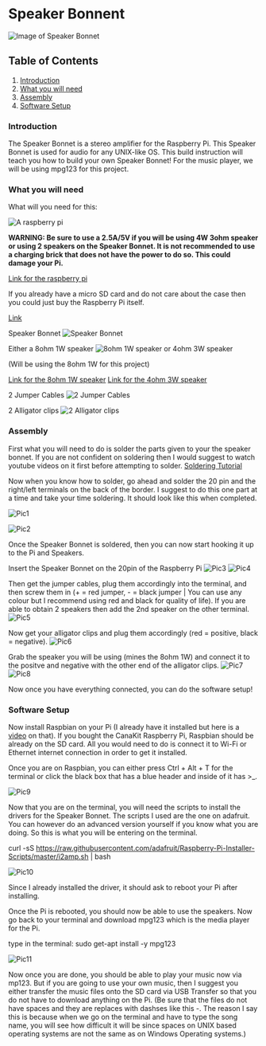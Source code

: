 # Speaker Bonnent

![Image of Speaker Bonnet](https://github.com/githubofryry/BluetoothSpeakers/blob/master/documentation/IMG_4650.JPG?raw=true)

## Table of Contents
1. [Introduction](#introduction)
2. [What you will need](#what-you-will-need)
3. [Assembly](#assembly)
4. [Software Setup](#software-setup)


### Introduction

The Speaker Bonnet is a stereo amplifier for the Raspberry Pi. This Speaker Bonnet is used for audio for any UNIX-like OS.
This build instruction will teach you how to build your own Speaker Bonnet!
For the music player, we will be using mpg123 for this project. 

### What you will need

What will you need for this:

![A raspberry pi](https://github.com/githubofryry/BluetoothSpeakers/blob/master/documentation/IMG_4651.JPG?raw=true)

**WARNING: Be sure to use a 2.5A/5V if you will be using 4W 3ohm speaker or using 2 speakers on the Speaker Bonnet. It is not recommended to use a charging brick that does not have the power to do so. This could damage your Pi.**

[Link for the raspberry pi](https://www.amazon.ca/CanaKit-Raspberry-Complete-Starter-Kit/dp/B01CCF6V3A/ref=sr_1_5?s=electronics&ie=UTF8&qid=1516598053&sr=1-5&keywords=raspberry+pi+3)

If you already have a micro SD card and do not care about the case then you could just buy the Raspberry Pi itself.


[Link](https://www.amazon.ca/Raspberry-Pi-RASPBERRYPI3-MODB-1GB-Model-Motherboard/dp/B01CD5VC92/ref=sr_1_4?s=electronics&ie=UTF8&qid=1516598053&sr=1-4&keywords=raspberry+pi+3)

Speaker Bonnet
![Speaker Bonnet](https://github.com/githubofryry/BluetoothSpeakers/blob/master/documentation/IMG_4652.JPG?raw=true)

Either a 8ohm 1W speaker ![8ohm 1W speaker](https://github.com/githubofryry/BluetoothSpeakers/blob/master/documentation/IMG_4653.JPG?raw=true) 
or 4ohm 3W speaker 

(Will be using the 8ohm 1W for this project)

[Link for the 8ohm 1W speaker](https://www.adafruit.com/product/1313)
[Link for the 4ohm 3W speaker](https://www.adafruit.com/product/1314)

2 Jumper Cables
![2 Jumper Cables](https://github.com/githubofryry/BluetoothSpeakers/blob/master/documentation/IMG_4654.JPG?raw=true)

2 Alligator clips
![2 Alligator clips](https://github.com/githubofryry/BluetoothSpeakers/blob/master/documentation/IMG_4655.JPG?raw=true)



### Assembly

First what you will need to do is solder the parts given to your the speaker bonnet. If you are not confident on 
soldering then I would suggest to watch youtube videos on it first before attempting to solder. 
[Soldering Tutorial](https://www.youtube.com/watch?v=AqvHogekDI4)

Now when you know how to solder, go ahead and solder the 20 pin and the right/left terminals on the back of the border.
I suggest to do this one part at a time and take your time soldering.
It should look like this when completed.

![Pic1](https://github.com/githubofryry/BluetoothSpeakers/blob/master/documentation/IMG_4656.JPG?raw=true)

![Pic2](https://github.com/githubofryry/BluetoothSpeakers/blob/master/documentation/IMG_4657.JPG?raw=true)

Once the Speaker Bonnet is soldered, then you can now start hooking it up to the Pi and Speakers.

Insert the Speaker Bonnet on the 20pin of the Raspberry Pi
![Pic3](https://github.com/githubofryry/BluetoothSpeakers/blob/master/documentation/IMG_4658.JPG?raw=true)
![Pic4](https://github.com/githubofryry/BluetoothSpeakers/blob/master/documentation/IMG_4659.JPG?raw=true)

Then get the jumper cables, plug them accordingly into the terminal, and then screw them in (+ = red jumper, - = black jumper | You can use any colour but I recommend using red and black for quality of life). If you are able to obtain 2 speakers then add the 2nd speaker on the other terminal.
![Pic5](https://github.com/githubofryry/BluetoothSpeakers/blob/master/documentation/IMG_4660.JPG?raw=true)

Now get your alligator clips and plug them accordingly (red = positive, black = negative). 
![Pic6](https://github.com/githubofryry/BluetoothSpeakers/blob/master/documentation/IMG_4661.JPG?raw=true)

Grab the speaker you will be using (mines the 8ohm 1W) and connect it to the positve and negative with the other end of the alligator clips.
![Pic7](https://github.com/githubofryry/BluetoothSpeakers/blob/master/documentation/IMG_4662.JPG?raw=true)
![Pic8](https://github.com/githubofryry/BluetoothSpeakers/blob/master/documentation/IMG_4663.JPG?raw=true)


Now once you have everything connected, you can do the software setup!

### Software Setup

Now install Raspbian on your Pi (I already have it installed but here is a [video](https://www.youtube.com/watch?v=GJDIgS8nres) on that). If you bought the CanaKit Raspberry Pi, Raspbian should be already on the SD card. All you would need to do is connect it to Wi-Fi or Ethernet internet connection in order to get it installed.

Once you are on Raspbian, you can either press Ctrl + Alt + T for the terminal or click the black box that has a blue header and inside of it has >_.

![Pic9]()

Now that you are on the terminal, you will need the scripts to install the drivers for the Speaker Bonnet. The scripts I used are the one on adafruit. You can however do an advanced version yourself if you know what you are doing. 
So this is what you will be entering on the terminal.

curl -sS https://raw.githubusercontent.com/adafruit/Raspberry-Pi-Installer-Scripts/master/i2amp.sh | bash

![Pic10]()

Since I already installed the driver, it should ask to reboot your Pi after installing. 

Once the Pi is rebooted, you should now be able to use the speakers. Now go back to your terminal and download mpg123 which is
the media player for the Pi. 

type in the terminal: sudo get-apt install -y mpg123

![Pic11]()

Now once you are done, you should be able to play your music now via mp123. But if you are going to use your own music, then
I suggest you either transfer the music files onto the SD card via USB Transfer so that you do not have to download anything on the Pi. 
(Be sure that the files do not have spaces and they are replaces with dashses like this -. The reason I say this is because when we go on the terminal and have to type the song name, you will see how difficult it will be since spaces on UNIX based operating systems are not the same as on Windows Operating systems.)

 
